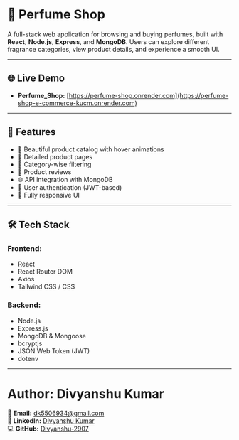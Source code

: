 # 🧴 Perfume Shop

A full-stack web application for browsing and buying perfumes, built with **React**, **Node.js**, **Express**, and **MongoDB**. Users can explore different fragrance categories, view product details, and experience a smooth UI.

---

## 🌐 Live Demo

- **Perfume_Shop:** [https://perfume-shop.onrender.com](https://perfume-shop-e-commerce-kucm.onrender.com)
---

## 🚀 Features

- 💄 Beautiful product catalog with hover animations  
- 🧴 Detailed product pages  
- 🔎 Category-wise filtering  
- 💬 Product reviews  
- 🌐 API integration with MongoDB  
- 🔐 User authentication (JWT-based)  
- 📱 Fully responsive UI  

---

## 🛠️ Tech Stack

### Frontend:
- React
- React Router DOM
- Axios
- Tailwind CSS / CSS

### Backend:
- Node.js
- Express.js
- MongoDB & Mongoose
- bcryptjs
- JSON Web Token (JWT)
- dotenv

---

# Author: Divyanshu Kumar

📧 **Email:** [dk5506934@gmail.com](mailto:dk5506934@gmail.com)  
🔗 **LinkedIn:** [Divyanshu Kumar](https://www.linkedin.com/in/divyanshukr7/)  
💻 **GitHub:** [Divyanshu-2907](https://github.com/Divyanshu-2907)



